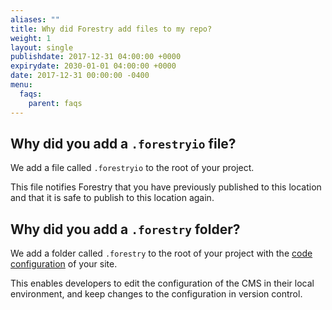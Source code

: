 ```yaml
---
aliases: ""
title: Why did Forestry add files to my repo?
weight: 1
layout: single
publishdate: 2017-12-31 04:00:00 +0000
expirydate: 2030-01-01 04:00:00 +0000
date: 2017-12-31 00:00:00 -0400
menu:
  faqs:
    parent: faqs
---
```

## Why did you add a `.forestryio` file?
We add a file called `.forestryio` to the root of your project. 

This file notifies Forestry that you have previously published to this location and that it is safe to publish to this location again.

## Why did you add a `.forestry` folder?
We add a folder called `.forestry` to the root of your project with the [code configuration](/docs/settings/config-files/) of your site. 

This enables developers to edit the configuration of the CMS in their local environment, and keep changes to the configuration in version control.